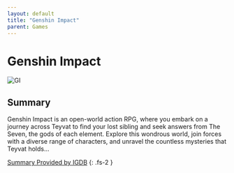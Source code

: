 ```yaml
---
layout: default
title: "Genshin Impact"
parent: Games
---
```


# Genshin Impact

![GI](https://cdn.discordapp.com/emojis/1323743234974814211.png)

## Summary

Genshin Impact is an open-world action RPG, where you embark on a journey across Teyvat to find your lost sibling and seek answers from The Seven, the gods of each element. Explore this wondrous world, join forces with a diverse range of characters, and unravel the countless mysteries that Teyvat holds...

[Summary Provided by IGDB](https://www.igdb.com/games/genshin-impact)
{: .fs-2 }
